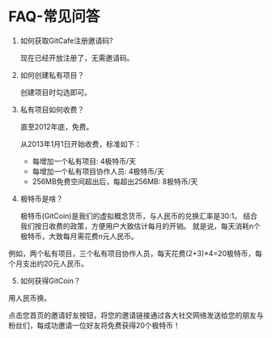 # FAQ-常见问答

1. 如何获取GitCafe注册邀请码?

    现在已经开放注册了，无需邀请码。

2. 如何创建私有项目？

    创建项目时勾选即可。

3. 私有项目如何收费？

    直至2012年底，免费。

    从2013年1月1日开始收费，标准如下：

    - 每增加一个私有项目: 4极特币/天
    - 每增加一个私有项目协作人员: 4极特币/天
    - 256MB免费空间超出后，每超出256MB: 8极特币/天

4. 极特币是啥？

    极特币(GitCoin)是我们的虚拟概念货币，与人民币的兑换汇率是30:1。
    结合我们按日收费的政策，方便用户大致估计每月的开销。
    就是说，每天消耗n个极特币，大致每月需花费n元人民币。

  例如，两个私有项目，三个私有项目协作人员，每天花费(2+3)*4=20极特币，每个月支出约20元人民币。

5. 如何获得GitCoin？

用人民币换。

点击您首页的邀请好友按钮，将您的邀请链接通过各大社交网络发送给您的朋友与粉丝们，每成功邀请一位好友将免费获得20个极特币！
